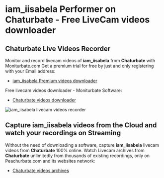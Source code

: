 # iam_iisabela Performer on Chaturbate - Free LiveCam videos downloader

## Chaturbate Live Videos Recorder

Monitor and record livecam videos of **iam_iisabela** from **Chaturbate** with Moniturbate.com
Get a premium trial for free by just and only registering with your Email address:
* [iam_iisabela Premium videos downloader](https://moniturbate.com/request-demo-licence-key.html)

Free livecam videos downloader - Moniturbate Software:
* [Chaturbate videos downloader](https://moniturbate.com/moniturbate-download-software.html)

![iam_iisabela livecam videos recorder](https://peachurnet.com/templates/moniturbate-software.png)


## Capture iam_iisabela videos from the Cloud and watch your recordings on Streaming

Without the need of downloading a software, capture **iam_iisabela** livecam videos from **Chaturbate** 100% online.
Watch Livecam archives from **Chaturbate** unlimitedly from thousands of existing recordings, only on Peachurbate.com and its websites network:
* [Chaturbate videos archives](https://peachurnet.com/)